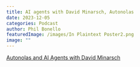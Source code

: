 ```yaml
---
title: AI agents with David Minarsch, Autonolas
date: 2023-12-05
categories: Podcast
author: Phil Bonello
featuredImage: /images/In Plaintext Poster2.png
image: ""
---
```

[Autonolas and AI Agents with David Minarsch](https://open.spotify.com/episode/6ZyQhtncai4aho8491MFQE?si=96c6aefdc8e74035)